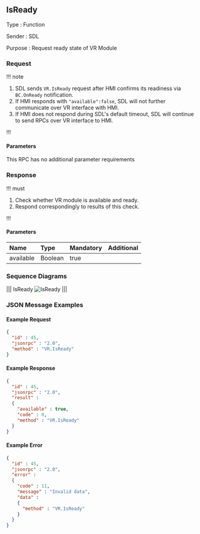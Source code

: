 ## IsReady

Type
: Function

Sender
: SDL

Purpose
: Request ready state of VR Module

### Request

!!! note

1. SDL sends `VR.IsReady` request after HMI confirms its readiness via `BC.OnReady` notification.
2. If HMI responds with `"available":false`, SDL will not further communicate over VR interface with HMI.
3. If HMI does not respond during SDL's default timeout, SDL will continue to send RPCs over VR interface to HMI.

!!!

#### Parameters

This RPC has no additional parameter requirements

### Response

!!! must

1. Check whether VR module is available and ready.
2. Respond correspondingly to results of this check.

!!!

#### Parameters

|Name|Type|Mandatory|Additional|
|:---|:---|:--------|:---------|
|available|Boolean|true||

### Sequence Diagrams

|||
IsReady
![IsReady](./assets/IsReady.png)
|||

### JSON Message Examples

#### Example Request

```json
{
  "id" : 45,
  "jsonrpc" : "2.0",
  "method" : "VR.IsReady"
}
```

#### Example Response

```json
{
  "id" : 45,
  "jsonrpc" : "2.0",
  "result" :
  {
    "available" : true,
    "code" : 0,
    "method" : "VR.IsReady"
  }
}
```

#### Example Error

```json
{
  "id" : 45,
  "jsonrpc" : "2.0",
  "error" :
  {
    "code" : 11,
    "message" : "Invalid data",
    "data" :
    {
      "method" : "VR.IsReady"
    }
  }
}
```
